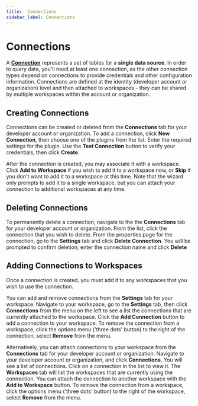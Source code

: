 ```yaml
---
title:  Connections
sidebar_label: Connections
---
```


# Connections

A **[Connection](https://steampipe.io/docs/managing/connections)** represents a set of tables for a **single data source**.  In order to query data, you'll need at least one connection, as the other connection types depend on connections to provide credentials and other configuration information. Connections are defined at the identity (developer account or organization) level and then attached to workspaces - they can be shared by multiple workspaces within the account or organization. 

## Creating Connections

Connections can be created or deleted from the **Connections** tab for your developer account or organization.  To add a connection, click **New Connection**, then choose one of the plugins from the list.  Enter the required settings for the plugin.  Use the **Test Connection** button to verify your credentials, then click **Create**. 

After the connection is created, you may associate it with a workspace.   Click **Add to Workspace** if you wish to add it to a workspace now, or **Skip** if you don't want to add it to a workspace at this time. Note that the wizard only prompts to add it to a single workspace, but you can attach your connection to additional workspaces at any time.


## Deleting Connections

To permanently delete a connection, navigate to the the **Connections** tab for your developer account or organization.  From the list, click the connection that you wish to delete.  From the properties page for the connection, go to the **Settings** tab and click **Delete Connection**.  You will be prompted to confirm deletion; enter the connection name and click **Delete**


## Adding Connections to Workspaces

Once a connection is created, you must add it to any workspaces that you wish to use the connection.  

You can add and remove connections from the **Settings** tab for your workspace.  Navigate to your workspace, go to the **Settings** tab, then click **Connections** from the menu on the left to see a list the connections that are currently attached to the workspace.  Click the **Add Connection** button to add a connection to your workspace.  To remove the connection from a workspace, click the options menu ('three dots' button) to the right of the connection, select **Remove** from the menu.


Alternatively, you can attach connections to your workspace from the **Connections** tab for your developer account or organization.  Navigate to your developer account or organization, and click **Connections**.  You will see a list of connections.  Click on a connection in the list to view it.  The **Workspaces** tab will list the workspaces that are currently using the connection.  You can attach the connection to another workspace with the **Add to Workspace** button.  To remove the connection from a workspace, click the options menu ('three dots' button) to the right of the workspace, select **Remove** from the menu.
